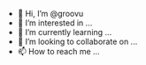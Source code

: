 - 👋 Hi, I’m @groovu
- 👀 I’m interested in ...
- 🌱 I’m currently learning ...
- 💞️ I’m looking to collaborate on ...
- 📫 How to reach me ...

<!---
groovu/groovu is a ✨ special ✨ repository because its `README.md` (this file) appears on your GitHub profile.
You can click the Preview link to take a look at your changes.
--->
